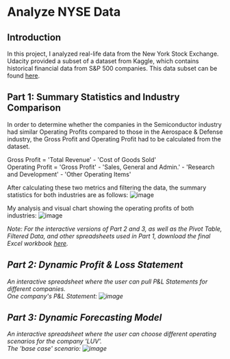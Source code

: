 # Analyze NYSE Data
## Introduction 
In this project, I analyzed real-life data from the New York Stock Exchange. Udacity provided a subset of a dataset from Kaggle, which contains historical financial data from S&P 500 companies. This data subset can be found <a href="https://github.com/tonyhliao/Business-Analytics-Nanodegree-Udacity/blob/main/Analyze%20NYSE%20Data/Original%20Dataset.csv">here</a>.

## Part 1: Summary Statistics and Industry Comparison
In order to determine whether the companies in the Semiconductor industry had similar Operating Profits compared to those in the Aerospace & Defense industry, the Gross Profit and Operating Profit had to be calculated from the dataset. 

Gross Profit = 'Total Revenue' - 'Cost of Goods Sold'\
Operating Profit = 'Gross Profit' -  'Sales, General and Admin.' - 'Research and Development' - 'Other Operating Items'

After calculating these two metrics and filtering the data, the summary statistics for both industries are as follows:
![image](https://user-images.githubusercontent.com/79599703/113601696-49adda80-9607-11eb-83fe-d683446870e6.png)

My analysis and visual chart showing the operating profits of both industries:
![image](https://user-images.githubusercontent.com/79599703/113607125-787b7f00-960e-11eb-87b3-922d494bbfbb.png)

<i>Note: For the interactive versions of Part 2 and 3, as well as the Pivot Table, Filtered Data, and other spreadsheets used in Part 1, download the final Excel workbook <a href="https://github.com/tonyhliao/Business-Analytics-Nanodegree-Udacity/blob/main/Analyze%20NYSE%20Data/Original%20Dataset.csv">here</a>.

## Part 2: Dynamic Profit & Loss Statement
An interactive spreadsheet where the user can pull P&L Statements for different companies.\
<i>One company's P&L Statement:</i>
![image](https://user-images.githubusercontent.com/79599703/113608886-bc6f8380-9610-11eb-828a-a6c914f978a4.png)

## Part 3: Dynamic Forecasting Model
An interactive spreadsheet where the user can choose different operating scenarios for the company 'LUV'. \
<i>The 'base case' scenario:</i>
![image](https://user-images.githubusercontent.com/79599703/113609780-e07f9480-9611-11eb-93c3-e9bbabe6ccc3.png)
